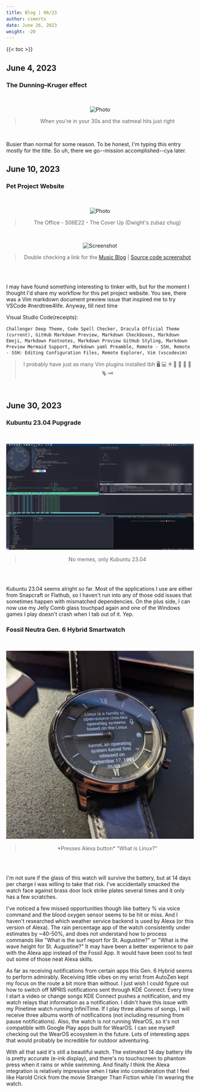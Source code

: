 ```yaml
---
title: Blog | 06/23
author: csmertx
date: June 26, 2023
weight: -20
---
```


<!--more-->

{{< toc >}}

## June 4, 2023
### The Dunning–Kruger effect

<br />
<div style="text-align: center;">

![Photo](https://i.imgur.com/amUE0oF.gif "Martin Starr eating a bowl of Count Chocula cereal as Bill Haverchuck in the cult classic TV show Freaks and Geeks")
> When you're in your 30s and the oatmeal hits just right
</div><br />

Busier than normal for some reason. To be honest, I'm typing this entry mostly for the title. So uh, there we go--mission accomplished--cya later.

## June 10, 2023
### Pet Project Website

<br />
<div style="text-align: center;">

![Photo](https://i.imgur.com/mOEapbl.gif "The Office - The Office - S06E22 - The Cover Up
...
Rainn Wilson's Dwight Schrute at his desk and chugging a DIY protein shake")
> The Office - S06E22 - The Cover Up (Dwight's zubaz chug)

<br />

![Screenshot](/Blog/daynight/2023/images/Screenshot_20230610_204303.png "
Software - Visual Studio Code (website .deb package)
Operating Sytem - Kubuntu 22.04.2 LTS
Linux Kernel - 5.19.0-35
Hardware - ThinkCentre E73
CPU - i7-4770
GPU - Quadro K620
RAM - 16GB
HDD - 10.5TB
Uptime - 2 days, 20 hours, 16 mins
UPS - 60 mins (WiFi - 3 hours)
Packages - 4273 (dpkg), 19 (flatpak), 26 (snap)
Terminal - tmux (Yakuake)
Shell - Bash
Music Player - Stawberry
...
Am I the first nerd to work in his server/router UPS uptime into the alt text of a screenshot? Perhaps...
")

> Double checking a link for the [Music Blog](/Blog/music/2023/0123) | [Source code screenshot](/Blog/daynight/2023/images/Screenshot_20230610_214006.png)

<br />

</div><br />

I may have found something interesting to tinker with, but for the moment I thought I'd share my workflow for this pet project website. You see, there was a Vim markdown document preview issue that inspired me to try VSCode #nerdtree4life. Anyway, till next time

Visual Studio Code(receipts):

```
Challenger Deep Theme, Code Spell Checker, Dracula Official Theme (current), GitHub Markdown Preview, Markdown Checkboxes, Markdown Emoji, Markdown Footnotes, Markdown Preview GitHub Styling, Markdown Preview Mermaid Support, Markdown yaml Preamble, Remote - SSH, Remote - SSH: Editing Configuration Files, Remote Explorer, Vim (vscodevim)
```

<center>

> I probably have just as many Vim plugins installed tbh 🖥️ 💻 🖲️ 📜 🧲 🧰 🔗 🪜 🗝️ 

</center>

<br />

## June 30, 2023
### Kubuntu 23.04 Pupgrade

<br />
<div style="text-align: center;">

![Photo](/Blog/daynight/2023/images/Screenshot_20230630_162144.png "Screenshot of Yakuake running Tmux with panes displaying Neofetch, bmotd, htop, and Nethogs")
> No memes, only Kubuntu 23.04

<br />

</div><br />

Kubuntu 23.04 seems alright so far. Most of the applications I use are either from Snapcraft or Flathub, so I haven't run into any of those odd issues that sometimes happen with mismatched dependencies. On the plus side, I can now use my Jelly Comb glass touchpad again and one of the Windows games I play doesn't crash when I tab out of it. Yep.

### Fossil Neutra Gen. 6 Hybrid Smartwatch

<br />
<div style="text-align: center;">

![Photo](/Blog/daynight/2023/images/fossil_neutra_gen6_hybrid_2023_06_30.jpg "Fossil Neutra Gen. 6 Hybrid smartwatch displaying Alex results for 'What is Linux?'")
> \*Presses Alexa button\* "What is Linux?"

<br />

</div><br />

I'm not sure if the glass of this watch will survive the battery, but at 14 days per charge I was willing to take that risk. I've accidentally smacked the watch face against brass door lock strike plates several times and it only has a few scratches.

I've noticed a few missed opportunities though like battery % via voice command and the blood oxygen sensor seems to be hit or miss. And I haven't researched which weather service backend is used by Alexa (or this version of Alexa). The rain percentage app of the watch consistently under estimates by ~40-50%, and does not understand how to process commands like "What is the surf report for St. Augustine?" or "What is the wave height for St. Augustine?" It may have been a better experience to pair with the Alexa app instead of the Fossil App. It would have been cool to test out some of those neat Alexa skills.

As far as receiving notifications from certain apps this Gen. 6 Hybrid seems to perform admirably. Receiving little vibes on my wrist from AutoZen kept my focus on the route a bit more than without. I just wish I could figure out how to switch off MPRIS notifications sent through KDE Connect. Every time I start a video or change songs KDE Connect pushes a notification, and my watch relays that information as a notification. I didn't have this issue with my Pinetime watch running InfiniTime. If I play three albums of songs, I will receive three albums worth of notifications (not including resuming from pause notifications). Also, the watch is not running WearOS, so it's not compatible with Google Play apps built for WearOS. I can see myself checking out the WearOS ecosystem in the future. Lots of interesting apps that would probably be incredible for outdoor adventuring.

With all that said it's still a beautiful watch. The estimated 14 day battery life is pretty accurate (e-ink display), and there's no touchscreen to phantom press when it rains or while swimming. And finally I think the Alexa integration is relatively impressive when I take into consideration that I feel like Harold Crick from the movie Stranger Than Fiction while I'm wearing the watch.
